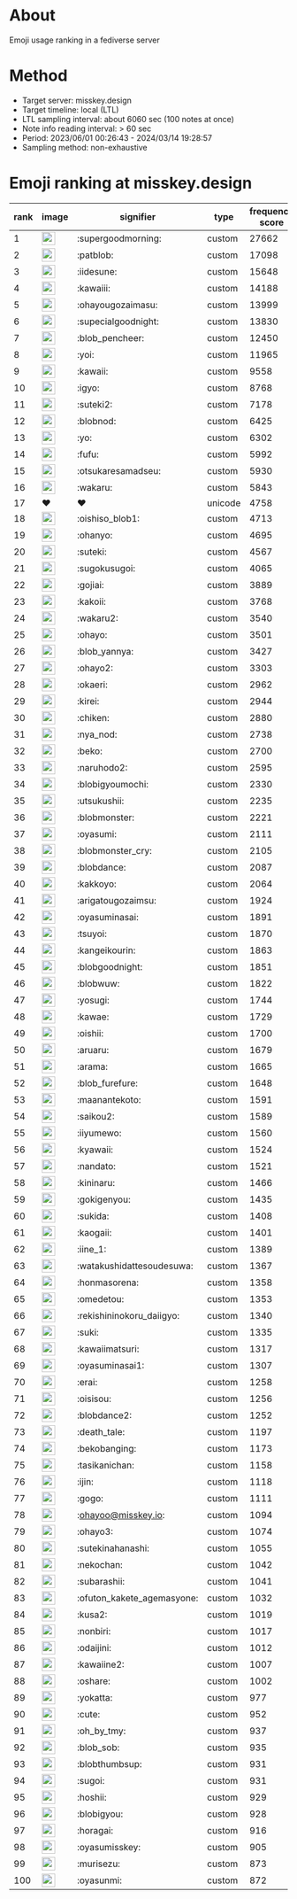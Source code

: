 # About
Emoji usage ranking in a fediverse server

# Method
- Target server: misskey.design
- Target timeline: local (LTL)
- LTL sampling interval: about 6060 sec (100 notes at once)
- Note info reading interval: > 60 sec
- Period: 2023/06/01 00:26:43 - 2024/03/14 19:28:57 
- Sampling method: non-exhaustive

# Emoji ranking at misskey.design

|rank|image|signifier|type|frequency score|
|----|----|----|----|----|
|1|<img height="24" src="https://misskey.design/emoji/supergoodmorning.webp">|:supergoodmorning:|custom|27662|
|2|<img height="24" src="https://misskey.design/emoji/patblob.webp">|:patblob:|custom|17098|
|3|<img height="24" src="https://misskey.design/emoji/iidesune.webp">|:iidesune:|custom|15648|
|4|<img height="24" src="https://misskey.design/emoji/kawaiii.webp">|:kawaiii:|custom|14188|
|5|<img height="24" src="https://misskey.design/emoji/ohayougozaimasu.webp">|:ohayougozaimasu:|custom|13999|
|6|<img height="24" src="https://misskey.design/emoji/supecialgoodnight.webp">|:supecialgoodnight:|custom|13830|
|7|<img height="24" src="https://misskey.design/emoji/blob_pencheer.webp">|:blob_pencheer:|custom|12450|
|8|<img height="24" src="https://misskey.design/emoji/yoi.webp">|:yoi:|custom|11965|
|9|<img height="24" src="https://misskey.design/emoji/kawaii.webp">|:kawaii:|custom|9558|
|10|<img height="24" src="https://misskey.design/emoji/igyo.webp">|:igyo:|custom|8768|
|11|<img height="24" src="https://misskey.design/emoji/suteki2.webp">|:suteki2:|custom|7178|
|12|<img height="24" src="https://misskey.design/emoji/blobnod.webp">|:blobnod:|custom|6425|
|13|<img height="24" src="https://misskey.design/emoji/yo.webp">|:yo:|custom|6302|
|14|<img height="24" src="https://misskey.design/emoji/fufu.webp">|:fufu:|custom|5992|
|15|<img height="24" src="https://misskey.design/emoji/otsukaresamadseu.webp">|:otsukaresamadseu:|custom|5930|
|16|<img height="24" src="https://misskey.design/emoji/wakaru.webp">|:wakaru:|custom|5843|
|17|❤|❤|unicode|4758|
|18|<img height="24" src="https://misskey.design/emoji/oishiso_blob1.webp">|:oishiso_blob1:|custom|4713|
|19|<img height="24" src="https://misskey.design/emoji/ohanyo.webp">|:ohanyo:|custom|4695|
|20|<img height="24" src="https://misskey.design/emoji/suteki.webp">|:suteki:|custom|4567|
|21|<img height="24" src="https://misskey.design/emoji/sugokusugoi.webp">|:sugokusugoi:|custom|4065|
|22|<img height="24" src="https://misskey.design/emoji/gojiai.webp">|:gojiai:|custom|3889|
|23|<img height="24" src="https://misskey.design/emoji/kakoii.webp">|:kakoii:|custom|3768|
|24|<img height="24" src="https://misskey.design/emoji/wakaru2.webp">|:wakaru2:|custom|3540|
|25|<img height="24" src="https://misskey.design/emoji/ohayo.webp">|:ohayo:|custom|3501|
|26|<img height="24" src="https://misskey.design/emoji/blob_yannya.webp">|:blob_yannya:|custom|3427|
|27|<img height="24" src="https://misskey.design/emoji/ohayo2.webp">|:ohayo2:|custom|3303|
|28|<img height="24" src="https://misskey.design/emoji/okaeri.webp">|:okaeri:|custom|2962|
|29|<img height="24" src="https://misskey.design/emoji/kirei.webp">|:kirei:|custom|2944|
|30|<img height="24" src="https://misskey.design/emoji/chiken.webp">|:chiken:|custom|2880|
|31|<img height="24" src="https://misskey.design/emoji/nya_nod.webp">|:nya_nod:|custom|2738|
|32|<img height="24" src="https://misskey.design/emoji/beko.webp">|:beko:|custom|2700|
|33|<img height="24" src="https://misskey.design/emoji/naruhodo2.webp">|:naruhodo2:|custom|2595|
|34|<img height="24" src="https://misskey.design/emoji/blobigyoumochi.webp">|:blobigyoumochi:|custom|2330|
|35|<img height="24" src="https://misskey.design/emoji/utsukushii.webp">|:utsukushii:|custom|2235|
|36|<img height="24" src="https://misskey.design/emoji/blobmonster.webp">|:blobmonster:|custom|2221|
|37|<img height="24" src="https://misskey.design/emoji/oyasumi.webp">|:oyasumi:|custom|2111|
|38|<img height="24" src="https://misskey.design/emoji/blobmonster_cry.webp">|:blobmonster_cry:|custom|2105|
|39|<img height="24" src="https://misskey.design/emoji/blobdance.webp">|:blobdance:|custom|2087|
|40|<img height="24" src="https://misskey.design/emoji/kakkoyo.webp">|:kakkoyo:|custom|2064|
|41|<img height="24" src="https://misskey.design/emoji/arigatougozaimsu.webp">|:arigatougozaimsu:|custom|1924|
|42|<img height="24" src="https://misskey.design/emoji/oyasuminasai.webp">|:oyasuminasai:|custom|1891|
|43|<img height="24" src="https://misskey.design/emoji/tsuyoi.webp">|:tsuyoi:|custom|1870|
|44|<img height="24" src="https://misskey.design/emoji/kangeikourin.webp">|:kangeikourin:|custom|1863|
|45|<img height="24" src="https://misskey.design/emoji/blobgoodnight.webp">|:blobgoodnight:|custom|1851|
|46|<img height="24" src="https://misskey.design/emoji/blobwuw.webp">|:blobwuw:|custom|1822|
|47|<img height="24" src="https://misskey.design/emoji/yosugi.webp">|:yosugi:|custom|1744|
|48|<img height="24" src="https://misskey.design/emoji/kawae.webp">|:kawae:|custom|1729|
|49|<img height="24" src="https://misskey.design/emoji/oishii.webp">|:oishii:|custom|1700|
|50|<img height="24" src="https://misskey.design/emoji/aruaru.webp">|:aruaru:|custom|1679|
|51|<img height="24" src="https://misskey.design/emoji/arama.webp">|:arama:|custom|1665|
|52|<img height="24" src="https://misskey.design/emoji/blob_furefure.webp">|:blob_furefure:|custom|1648|
|53|<img height="24" src="https://misskey.design/emoji/maanantekoto.webp">|:maanantekoto:|custom|1591|
|54|<img height="24" src="https://misskey.design/emoji/saikou2.webp">|:saikou2:|custom|1589|
|55|<img height="24" src="https://misskey.design/emoji/iiyumewo.webp">|:iiyumewo:|custom|1560|
|56|<img height="24" src="https://misskey.design/emoji/kyawaii.webp">|:kyawaii:|custom|1524|
|57|<img height="24" src="https://misskey.design/emoji/nandato.webp">|:nandato:|custom|1521|
|58|<img height="24" src="https://misskey.design/emoji/kininaru.webp">|:kininaru:|custom|1466|
|59|<img height="24" src="https://misskey.design/emoji/gokigenyou.webp">|:gokigenyou:|custom|1435|
|60|<img height="24" src="https://misskey.design/emoji/sukida.webp">|:sukida:|custom|1408|
|61|<img height="24" src="https://misskey.design/emoji/kaogaii.webp">|:kaogaii:|custom|1401|
|62|<img height="24" src="https://misskey.design/emoji/iine_1.webp">|:iine_1:|custom|1389|
|63|<img height="24" src="https://misskey.design/emoji/watakushidattesoudesuwa.webp">|:watakushidattesoudesuwa:|custom|1367|
|64|<img height="24" src="https://misskey.design/emoji/honmasorena.webp">|:honmasorena:|custom|1358|
|65|<img height="24" src="https://misskey.design/emoji/omedetou.webp">|:omedetou:|custom|1353|
|66|<img height="24" src="https://misskey.design/emoji/rekishininokoru_daiigyo.webp">|:rekishininokoru_daiigyo:|custom|1340|
|67|<img height="24" src="https://misskey.design/emoji/suki.webp">|:suki:|custom|1335|
|68|<img height="24" src="https://misskey.design/emoji/kawaiimatsuri.webp">|:kawaiimatsuri:|custom|1317|
|69|<img height="24" src="https://misskey.design/emoji/oyasuminasai1.webp">|:oyasuminasai1:|custom|1307|
|70|<img height="24" src="https://misskey.design/emoji/erai.webp">|:erai:|custom|1258|
|71|<img height="24" src="https://misskey.design/emoji/oisisou.webp">|:oisisou:|custom|1256|
|72|<img height="24" src="https://misskey.design/emoji/blobdance2.webp">|:blobdance2:|custom|1252|
|73|<img height="24" src="https://misskey.design/emoji/death_tale.webp">|:death_tale:|custom|1197|
|74|<img height="24" src="https://misskey.design/emoji/bekobanging.webp">|:bekobanging:|custom|1173|
|75|<img height="24" src="https://misskey.design/emoji/tasikanichan.webp">|:tasikanichan:|custom|1158|
|76|<img height="24" src="https://misskey.design/emoji/ijin.webp">|:ijin:|custom|1118|
|77|<img height="24" src="https://misskey.design/emoji/gogo.webp">|:gogo:|custom|1111|
|78|<img height="24" src="https://misskey.design/emoji/ohayoo.webp">|:ohayoo@misskey.io:|custom|1094|
|79|<img height="24" src="https://misskey.design/emoji/ohayo3.webp">|:ohayo3:|custom|1074|
|80|<img height="24" src="https://misskey.design/emoji/sutekinahanashi.webp">|:sutekinahanashi:|custom|1055|
|81|<img height="24" src="https://misskey.design/emoji/nekochan.webp">|:nekochan:|custom|1042|
|82|<img height="24" src="https://misskey.design/emoji/subarashii.webp">|:subarashii:|custom|1041|
|83|<img height="24" src="https://misskey.design/emoji/ofuton_kakete_agemasyone.webp">|:ofuton_kakete_agemasyone:|custom|1032|
|84|<img height="24" src="https://misskey.design/emoji/kusa2.webp">|:kusa2:|custom|1019|
|85|<img height="24" src="https://misskey.design/emoji/nonbiri.webp">|:nonbiri:|custom|1017|
|86|<img height="24" src="https://misskey.design/emoji/odaijini.webp">|:odaijini:|custom|1012|
|87|<img height="24" src="https://misskey.design/emoji/kawaiine2.webp">|:kawaiine2:|custom|1007|
|88|<img height="24" src="https://misskey.design/emoji/oshare.webp">|:oshare:|custom|1002|
|89|<img height="24" src="https://misskey.design/emoji/yokatta.webp">|:yokatta:|custom|977|
|90|<img height="24" src="https://misskey.design/emoji/cute.webp">|:cute:|custom|952|
|91|<img height="24" src="https://misskey.design/emoji/oh_by_tmy.webp">|:oh_by_tmy:|custom|937|
|92|<img height="24" src="https://misskey.design/emoji/blob_sob.webp">|:blob_sob:|custom|935|
|93|<img height="24" src="https://misskey.design/emoji/blobthumbsup.webp">|:blobthumbsup:|custom|931|
|94|<img height="24" src="https://misskey.design/emoji/sugoi.webp">|:sugoi:|custom|931|
|95|<img height="24" src="https://misskey.design/emoji/hoshii.webp">|:hoshii:|custom|929|
|96|<img height="24" src="https://misskey.design/emoji/blobigyou.webp">|:blobigyou:|custom|928|
|97|<img height="24" src="https://misskey.design/emoji/horagai.webp">|:horagai:|custom|916|
|98|<img height="24" src="https://misskey.design/emoji/oyasumisskey.webp">|:oyasumisskey:|custom|905|
|99|<img height="24" src="https://misskey.design/emoji/murisezu.webp">|:murisezu:|custom|873|
|100|<img height="24" src="https://misskey.design/emoji/oyasunmi.webp">|:oyasunmi:|custom|872|
